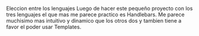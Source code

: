 Eleccion entre los lenguajes
Luego de hacer este pequeño proyecto con los  tres lenguajes el que mas me parece practico es Handlebars. Me parece  muchisimo mas intuitivo y dinamico que los otros dos y tambien tiene a favor el poder usar Templates.
